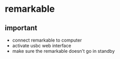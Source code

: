 # remarkable

## important

- connect remarkable to computer
- activate usbc web interface
- make sure the remarkable doesn't go in standby
